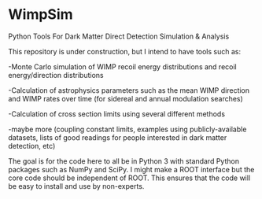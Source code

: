 # WimpSim
Python Tools For Dark Matter Direct Detection Simulation &amp; Analysis

This repository is under construction, but I intend to have tools such as:

-Monte Carlo simulation of WIMP recoil energy distributions and recoil energy/direction distributions

-Calculation of astrophysics parameters such as the mean WIMP direction and WIMP rates over time (for sidereal and annual modulation searches)

-Calculation of cross section limits using several different methods

-maybe more (coupling constant limits, examples using publicly-available datasets, lists of good readings for people interested in dark matter detection, etc)

The goal is for the code here to all be in Python 3 with standard Python packages such as NumPy and SciPy. I might make a ROOT interface but the core code should be independent of ROOT. This ensures that the code will be easy to install and use by non-experts.
